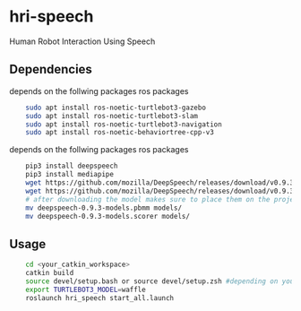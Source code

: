 # hri-speech

Human Robot Interaction Using Speech

## Dependencies

depends on the follwing packages ros packages

```bash
    sudo apt install ros-noetic-turtlebot3-gazebo
    sudo apt install ros-noetic-turtlebot3-slam
    sudo apt install ros-noetic-turtlebot3-navigation
    sudo apt install ros-noetic-behaviortree-cpp-v3

```

depends on the follwing packages ros packages

```bash
    pip3 install deepspeech
    pip3 install mediapipe
    wget https://github.com/mozilla/DeepSpeech/releases/download/v0.9.3/deepspeech-0.9.3-models.pbmm
    wget https://github.com/mozilla/DeepSpeech/releases/download/v0.9.3/deepspeech-0.9.3-models.scorer
    # after downloading the model makes sure to place them on the projects models directory
    mv deepspeech-0.9.3-models.pbmm models/
    mv deepspeech-0.9.3-models.scorer models/

```

## Usage

```bash
    cd <your_catkin_workspace>
    catkin build
    source devel/setup.bash or source devel/setup.zsh #depending on your shell
    export TURTLEBOT3_MODEL=waffle
    roslaunch hri_speech start_all.launch
```
